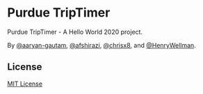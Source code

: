 # Purdue TripTimer

Purdue TripTimer - A Hello World 2020 project.

By [@aaryan-gautam](https://github.com/aaryan-gautam), [@afshirazi](https://github.com/afshirazi), [@chrisx8](https://github.com/chrisx8), and [@HenryWellman](https://github.com/HenryWellman).

## License

[MIT License](LICENSE)
